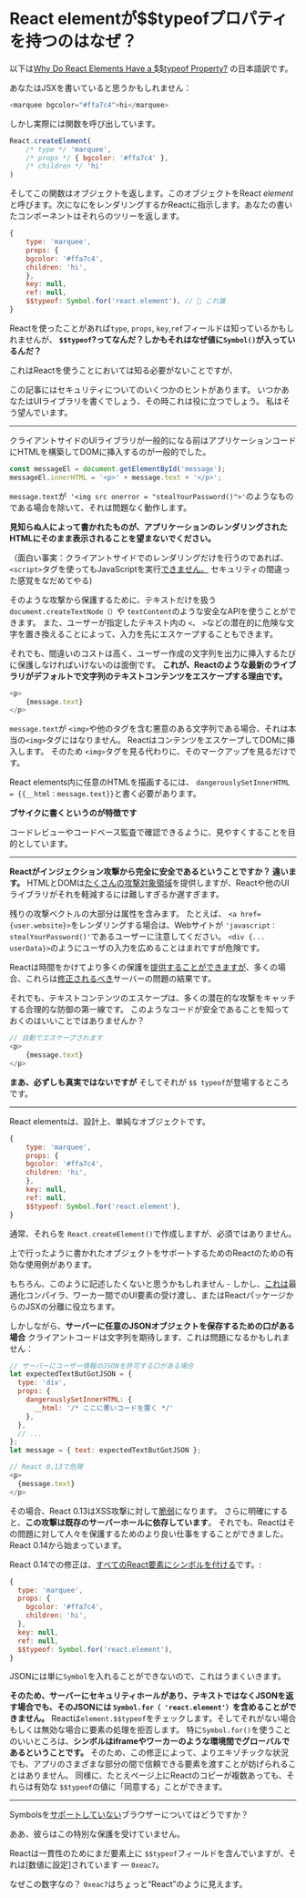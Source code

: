 # React elementが$$typeofプロパティを持つのはなぜ？

以下は[Why Do React Elements Have a $$typeof Property?](https://overreacted.io/why-do-react-elements-have-typeof-property/)  の日本語訳です。

あなたはJSXを書いていると思うかもしれません：
```js
<marquee bgcolor="#ffa7c4">hi</marquee>
```
しかし実際には関数を呼び出しています。

```js
React.createElement(
    /* type */ 'marquee',
    /* props */ { bgcolor: '#ffa7c4' },
    /* children */ 'hi'
)
```

そしてこの関数はオブジェクトを返します。このオブジェクトをReact _element_ と呼びます。次になにをレンダリングするかReactに指示します。あなたの書いたコンポーネントはそれらのツリーを返します。

```js
{
    type: 'marquee',
    props: {
    bgcolor: '#ffa7c4',
    children: 'hi',
    },
    key: null,
    ref: null,
    $$typeof: Symbol.for('react.element'), // 🧐 これ誰
}
```

Reactを使ったことがあれば`type`, `props`, `key`,`ref`フィールドは知っているかもしれませんが、
**`$$typeof`?ってなんだ？しかもそれはなぜ値に`Symbol()`が入っているんだ？**


これはReactを使うことにおいては知る必要がないことですが、

この記事にはセキュリティについてのいくつかのヒントがあります。 
いつかあなたはUIライブラリを書くでしょう、その時これは役に立つでしょう。
私はそう望んでいます。

---

クライアントサイドのUIライブラリが一般的になる前はアプリケーションコードにHTMLを構築してDOMに挿入するのが一般的でした。

```js
const messageEl = document.getElementById('message');
messageEl.innerHTML = '<p>' + message.text + '</p>';
```

 `message.text`が` '<img src onerror = "stealYourPassword()">'`のようなものである場合を除いて、それは問題なく動作します。

 **見知らぬ人によって書かれたものが、アプリケーションのレンダリングされたHTMLにそのまま表示されることを望まないでください。**

（面白い事実：クライアントサイドでのレンダリングだけを行うのであれば、`<script>`タグを使ってもJavaScriptを実行[できません。](https://gomakethings.com/preventing-cross-site-scripting-attacks-when-using-innerhtml-in-vanilla-javascript/) セキュリティの間違った感覚をなだめてやる)

そのような攻撃から保護するために、テキストだけを扱う `document.createTextNode（）`や `textContent`のような安全なAPIを使うことができます。 また、ユーザーが指定したテキスト内の `<`、 `>`などの潜在的に危険な文字を置き換えることによって、入力を先にエスケープすることもできます。

それでも、間違いのコストは高く、ユーザー作成の文字列を出力に挿入するたびに保護しなければいけないのは面倒です。
**これが、Reactのような最新のライブラリがデフォルトで文字列のテキストコンテンツをエスケープする理由です。**

```js
<p>
    {message.text}
</p>
```

`message.text`が `<img>`や他のタグを含む悪意のある文字列である場合、それは本当の`<img>`タグにはなりません。 ReactはコンテンツをエスケープしてDOMに挿入します。 そのため `<img>`タグを見る代わりに、そのマークアップを見るだけです。

React elements内に任意のHTMLを描画するには、 `dangerouslySetInnerHTML = {{__html：message.text}}`と書く必要があります。

 **ブサイクに書くというのが特徴です**

 コードレビューやコードベース監査で確認できるように、見やすくすることを目的としています。

---

**Reactがインジェクション攻撃から完全に安全であるということですか？ 違います。** HTMLとDOMは[たくさんの攻撃対象領域](https://github.com/facebook/react/issues/3473#issuecomment-90594748)を提供しますが、Reactや他のUIライブラリがそれを軽減するには難しすぎるか遅すぎます。

残りの攻撃ベクトルの大部分は属性を含みます。 たとえば、 `<a href={user.website}>`をレンダリングする場合は、Webサイトが `'javascript：stealYourPassword()'`であるユーザーに注意してください。 `<div {... userData}>`のようにユーザの入力を広めることはまれですが危険です。

Reactは時間をかけてより多くの保護を[提供することができますが](https://github.com/facebook/react/issues/10506)、多くの場合、これらは[修正されるべき](https://github.com/facebook/react/issues/3473#issuecomment-91327040)サーバーの問題の結果です。


それでも、テキストコンテンツのエスケープは、多くの潜在的な攻撃をキャッチする合理的な防御の第一線です。 このようなコードが安全であることを知っておくのはいいことではありませんか？

```js
// 自動でエスケープされます
<p>
    {message.text}
</p>
```

**まあ、必ずしも真実ではないですが** そしてそれが `$$ typeof`が登場するところです。

---

React elementsは、設計上、単純なオブジェクトです。

```js
{
    type: 'marquee',
    props: {
    bgcolor: '#ffa7c4',
    children: 'hi',
    },
    key: null,
    ref: null,
    $$typeof: Symbol.for('react.element'),
}

```

通常、それらを `React.createElement()`で作成しますが、必須ではありません。

上で行ったように書かれたオブジェクトをサポートするためのReactのための有効な使用例があります。

もちろん、このように記述したくないと思うかもしれません - しかし、[これは](https://github.com/facebook/react/pull/3583#issuecomment-90296667)最適化コンパイラ、ワーカー間でのUI要素の受け渡し、またはReactパッケージからのJSXの分離に役立ちます。

しかしながら、**サーバーに任意のJSONオブジェクトを保存するための口がある場合** クライアントコードは文字列を期待します、これは問題になるかもしれません：

```js
// サーバーにユーザー情報のJSONを許可する口がある場合
let expectedTextButGotJSON = {
  type: 'div',
  props: {
    dangerouslySetInnerHTML: {
      __html: '/* ここに悪いコードを置く */'
    },
  },
  // ...
};
let message = { text: expectedTextButGotJSON };

// React 0.13で危険
<p>
  {message.text}
</p>
```

その場合、React 0.13はXSS攻撃に対して[脆弱](http://danlec.com/blog/xss-via-a-spoofed-react-element)になります。
さらに明確にすると、**この攻撃は既存のサーバーホールに依存しています**。
それでも、Reactはその問題に対して人々を保護するためのより良い仕事をすることができました。 React 0.14から始まっています。

React 0.14での修正は、[すべてのReact要素にシンボルを付ける](https://github.com/facebook/react/pull/4832)です。:

```js
{
  type: 'marquee',
  props: {
    bgcolor: '#ffa7c4',
    children: 'hi',
  },
  key: null,
  ref: null,
  $$typeof: Symbol.for('react.element'),
}
```

JSONには単に`Symbol`を入れることができないので、これはうまくいきます。
 
 **そのため、サーバーにセキュリティホールがあり、テキストではなくJSONを返す場合でも、そのJSONには `Symbol.for（ 'react.element'）`を含めることができません。**
 Reactは`element.$$typeof`をチェックします。そしてそれがない場合もしくは無効な場合に要素の処理を拒否します。
特に`Symbol.for()`を使うことのいいところは、**シンボルはiframeやワーカーのような環境間でグローバルであるということです。**
そのため、この修正によって、よりエキゾチックな状況でも、アプリのさまざまな部分の間で信頼できる要素を渡すことが妨げられることはありません。
同様に、たとえページ上にReactのコピーが複数あっても、それらは有効な `$$typeof`の値に「同意する」ことができます。

---

Symbolsを[サポートしていない](https://developer.mozilla.org/en-US/docs/Web/JavaScript/Reference/Global_Objects/Symbol#Browser_compatibility)ブラウザーについてはどうですか？

ああ、彼らはこの特別な保護を受けていません。

Reactは一貫性のためにまだ要素上に `$$typeof`フィールドを含んでいますが、それは[数値に設定]されています — `0xeac7`。

なぜこの数字なの？ `0xeac7`はちょっと“React”のように見えます。